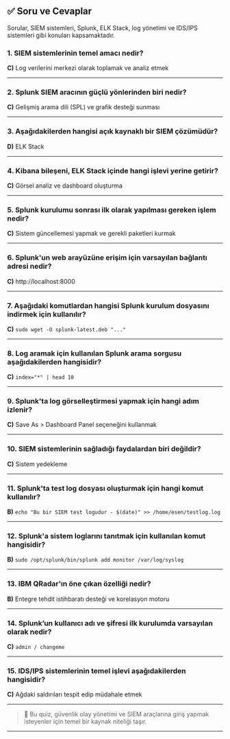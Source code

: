 

## ✅ Soru ve Cevaplar
Sorular, SIEM sistemleri, Splunk, ELK Stack, log yönetimi ve IDS/IPS sistemleri gibi konuları kapsamaktadır.

### 1. SIEM sistemlerinin temel amacı nedir?
**C)** Log verilerini merkezi olarak toplamak ve analiz etmek

---

### 2. Splunk SIEM aracının güçlü yönlerinden biri nedir?
**C)** Gelişmiş arama dili (SPL) ve grafik desteği sunması

---

### 3. Aşağıdakilerden hangisi açık kaynaklı bir SIEM çözümüdür?
**D)** ELK Stack

---

### 4. Kibana bileşeni, ELK Stack içinde hangi işlevi yerine getirir?
**C)** Görsel analiz ve dashboard oluşturma

---

### 5. Splunk kurulumu sonrası ilk olarak yapılması gereken işlem nedir?
**C)** Sistem güncellemesi yapmak ve gerekli paketleri kurmak

---

### 6. Splunk'un web arayüzüne erişim için varsayılan bağlantı adresi nedir?
**C)** http://localhost:8000

---

### 7. Aşağıdaki komutlardan hangisi Splunk kurulum dosyasını indirmek için kullanılır?
**C)** `sudo wget -O splunk-latest.deb "..."`

---

### 8. Log aramak için kullanılan Splunk arama sorgusu aşağıdakilerden hangisidir?
**C)** `index="*" | head 10`

---

### 9. Splunk'ta log görselleştirmesi yapmak için hangi adım izlenir?
**C)** Save As > Dashboard Panel seçeneğini kullanmak

---

### 10. SIEM sistemlerinin sağladığı faydalardan biri değildir?
**C)** Sistem yedekleme

---

### 11. Splunk'ta test log dosyası oluşturmak için hangi komut kullanılır?
**B)** `echo "Bu bir SIEM test logudur - $(date)" >> /home/esen/testlog.log`

---

### 12. Splunk'a sistem loglarını tanıtmak için kullanılan komut hangisidir?
**B)** `sudo /opt/splunk/bin/splunk add monitor /var/log/syslog`

---

### 13. IBM QRadar'ın öne çıkan özelliği nedir?
**B)** Entegre tehdit istihbaratı desteği ve korelasyon motoru

---

### 14. Splunk’un kullanıcı adı ve şifresi ilk kurulumda varsayılan olarak nedir?
**C)** `admin / changeme`

---

### 15. IDS/IPS sistemlerinin temel işlevi aşağıdakilerden hangisidir?
**C)** Ağdaki saldırıları tespit edip müdahale etmek

---

> 🧠 Bu quiz, güvenlik olay yönetimi ve SIEM araçlarına giriş yapmak isteyenler için temel bir kaynak niteliği taşır.

---

